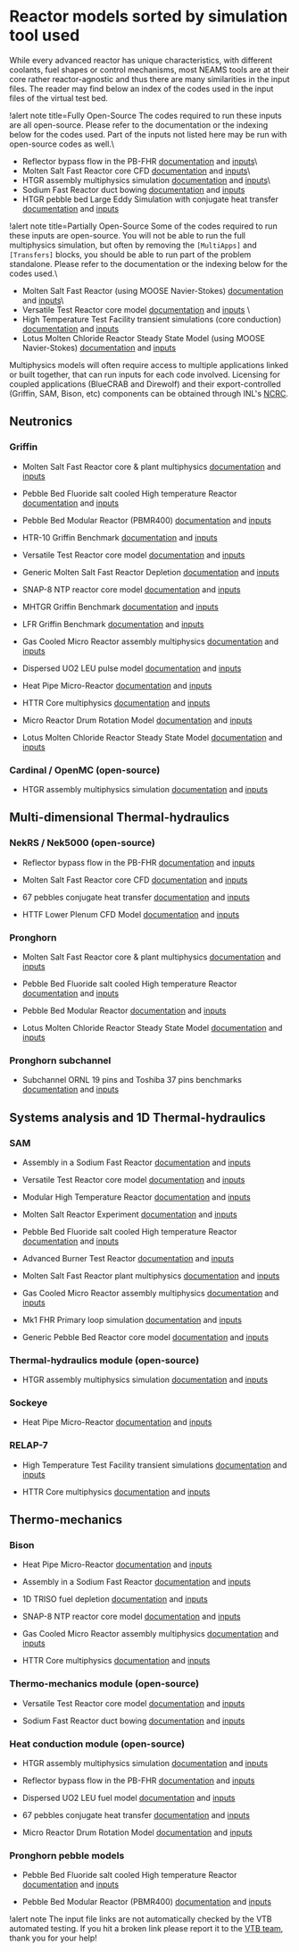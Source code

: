# Reactor models sorted by simulation tool used

While every advanced reactor has unique characteristics, with different coolants, fuel shapes or
control mechanisms, most NEAMS tools are at their core rather reactor-agnostic and thus there
are many similarities in the input files. The reader may find below an index of the codes used
in the input files of the virtual test bed.

!alert note title=Fully Open-Source
The codes required to run these inputs are all open-source. Please refer to the documentation or the indexing below for the codes used. Part of the inputs not listed here may be run with open-source codes as well.\\
- Reflector bypass flow in the PB-FHR [documentation](pbfhr/reflector.md) and [inputs](https://github.com/idaholab/virtual_test_bed/tree/main/pbfhr/reflector)\\
- Molten Salt Fast Reactor core CFD [documentation](msr/msfr/nek5000_cfd_model.md) and [inputs](https://github.com/idaholab/virtual_test_bed/tree/main/msr/msfr/core_cfd)\\
- HTGR assembly multiphysics simulation [documentation](htgr/assembly/index.md) and [inputs](https://github.com/idaholab/virtual_test_bed/tree/main/htgr/assembly)\\
- Sodium Fast Reactor duct bowing [documentation](sfr/hex_duct_bowing/index.md) and [inputs](https://github.com/idaholab/virtual_test_bed/tree/main/sfr/hex_duct_bowing)
- HTGR pebble bed Large Eddy Simulation with conjugate heat transfer [documentation](htgr/pb67_cardinal/index.md) and [inputs](https://github.com/idaholab/virtual_test_bed/tree/main/htgr/pb67_cardinal)


!alert note title=Partially Open-Source
Some of the codes required to run these inputs are open-source. You will not be able to run the full multiphysics simulation, but
often by removing the `[MultiApps]` and `[Transfers]` blocks, you should be able to run part of the problem standalone.
Please refer to the documentation or the indexing below for the codes used.\\
- Molten Salt Fast Reactor (using MOOSE Navier-Stokes) [documentation](msr/msfr/griffin_pgh_model.md) and [inputs](https://github.com/idaholab/virtual_test_bed/tree/main/msr/msfr/steady)\\
- Versatile Test Reactor core model [documentation](sfr/vtr/index.md) and [inputs](https://github.com/idaholab/virtual_test_bed/tree/main/sfr/vtr) \\
- High Temperature Test Facility transient simulations (core conduction) [documentation](htgr/httf/index.md) and [inputs](https://github.com/idaholab/virtual_test_bed/tree/main/htgr/httf)
- Lotus Molten Chloride Reactor Steady State Model (using MOOSE Navier-Stokes) [documentation](msr/lotus/index.md) and [inputs](https://github.com/idaholab/virtual_test_bed/tree/main/msr/lotus/steady_state)

Multiphysics models will often require access to multiple applications linked or built together, that can run inputs for each code involved.
Licensing for coupled applications (BlueCRAB and Direwolf) and their export-controlled (Griffin, SAM, Bison, etc) components can be
obtained through INL's [NCRC](https://inl.gov/ncrc/).

## Neutronics

### Griffin

- Molten Salt Fast Reactor core & plant multiphysics [documentation](msr/msfr/griffin_pgh_model.md) and [inputs](https://github.com/idaholab/virtual_test_bed/tree/main/msr/msfr/steady)

- Pebble Bed Fluoride salt cooled High temperature Reactor [documentation](pbfhr/steady/griffin_pgh_model.md) and [inputs](https://github.com/idaholab/virtual_test_bed/tree/main/pbfhr/steady)

- Pebble Bed Modular Reactor (PBMR400) [documentation](htgr/pbmr/index.md) and [inputs](https://github.com/idaholab/virtual_test_bed/tree/main/htgr/pbmr400/steady)

- HTR-10 Griffin Benchmark [documentation](htgr/htr10/index.md) and [inputs](https://github.com/idaholab/virtual_test_bed/tree/main/htgr/htr10)

- Versatile Test Reactor core model [documentation](sfr/vtr/index.md) and [inputs](https://github.com/idaholab/virtual_test_bed/tree/main/sfr/vtr)

- Generic Molten Salt Fast Reactor Depletion [documentation](msr/msr_generic/depletion/model.md) and [inputs](https://github.com/idaholab/virtual_test_bed/tree/main/msr/msr_generic/depletion)

- SNAP-8 NTP reactor core model [documentation](microreactors/s8er/index.md) and [inputs](https://github.com/idaholab/virtual_test_bed/tree/main/microreactors/s8er)

- MHTGR Griffin Benchmark [documentation](htgr/mhtgr_griffin/index.md) and [inputs](https://github.com/idaholab/virtual_test_bed/tree/main/htgr/mhtgr/mhtgr_griffin/benchmark)

- LFR Griffin Benchmark [documentation](lfr/index.md) and [inputs](https://github.com/idaholab/virtual_test_bed/tree/main/lfr/heterogeneous_single_assembly_3D/neutronics_standalone)

- Gas Cooled Micro Reactor assembly multiphysics [documentation](gcmr/index.md) and [inputs](https://github.com/idaholab/virtual_test_bed/tree/main/microreactors/gcmr/assembly)

- Dispersed UO2 LEU pulse model [documentation](leu_pulse/index.md) and [inputs](https://github.com/idaholab/virtual_test_bed/tree/main/htgr/leu_pulse)

- Heat Pipe Micro-Reactor [documentation](mrad/index.md) and [inputs](https://github.com/idaholab/virtual_test_bed/tree/main/microreactors/mrad)

- HTTR Core multiphysics [documentation](httr/index.md) and [inputs](https://github.com/idaholab/virtual_test_bed/tree/main/htgr/httr/steady_state_and_null_transient)

- Micro Reactor Drum Rotation Model [documentation](microreactors/drum_rotation/index.md) and [inputs](https://github.com/idaholab/virtual_test_bed/tree/main/microreactors/drum_rotation)

- Lotus Molten Chloride Reactor Steady State Model [documentation](msr/lotus/index.md) and [inputs](https://github.com/idaholab/virtual_test_bed/tree/main/msr/lotus/steady_state)


### Cardinal / OpenMC (open-source)

- HTGR assembly multiphysics simulation [documentation](htgr/assembly/index.md) and [inputs](https://github.com/idaholab/virtual_test_bed/tree/main/htgr/assembly)


## Multi-dimensional Thermal-hydraulics

### NekRS / Nek5000 (open-source)

- Reflector bypass flow in the PB-FHR [documentation](pbfhr/reflector.md) and [inputs](https://github.com/idaholab/virtual_test_bed/tree/main/pbfhr/reflector)

- Molten Salt Fast Reactor core CFD [documentation](msr/msfr/nek5000_cfd_model.md) and [inputs](https://github.com/idaholab/virtual_test_bed/tree/main/msr/msfr/core_cfd)

- 67 pebbles conjugate heat transfer [documentation](pb67_cardinal/index.md) and [inputs](https://github.com/idaholab/virtual_test_bed/tree/main/htgr/pb67_cardinal)

- HTTF Lower Plenum CFD Model [documentation](httf/lower_plenum_cfd.md) and [inputs](https://github.com/idaholab/virtual_test_bed/tree/main/htgr/httf/lower_plenum_mixing)


### Pronghorn

- Molten Salt Fast Reactor core & plant multiphysics [documentation](msr/msfr/griffin_pgh_transient_model.md) and [inputs](https://github.com/idaholab/virtual_test_bed/tree/main/msr/msfr/transient)

- Pebble Bed Fluoride salt cooled High temperature Reactor [documentation](pbfhr/steady/griffin_pgh_model.md) and [inputs](https://github.com/idaholab/virtual_test_bed/tree/main/pbfhr/steady)

- Pebble Bed Modular Reactor [documentation](htgr/pbmr/index.md) and [inputs](https://github.com/idaholab/virtual_test_bed/tree/main/htgr/pbmr400/transient)

- Lotus Molten Chloride Reactor Steady State Model [documentation](msr/lotus/index.md) and [inputs](https://github.com/idaholab/virtual_test_bed/tree/main/msr/lotus/steady_state)

### Pronghorn subchannel

- Subchannel ORNL 19 pins and Toshiba 37 pins benchmarks [documentation](sfr/subchannel/index.md) and [inputs](https://github.com/idaholab/virtual_test_bed/tree/main/sfr/subchannel)


## Systems analysis and 1D Thermal-hydraulics

### SAM

- Assembly in a Sodium Fast Reactor [documentation](sfr/single_assembly/sfr.md) and [inputs](https://github.com/idaholab/virtual_test_bed/tree/main/sfr/single_assembly)

- Versatile Test Reactor core model [documentation](sfr/vtr/index.md) and [inputs](https://github.com/idaholab/virtual_test_bed/tree/main/sfr/vtr)

- Modular High Temperature Reactor [documentation](mhtgr_sam/sam_mhtgr_model.md) and [inputs](https://github.com/idaholab/virtual_test_bed/tree/main/htgr/mhtgr/mhtgr_sam)

- Molten Salt Reactor Experiment [documentation](msr/msre/msre_sam_model.md) and [inputs](https://github.com/idaholab/virtual_test_bed/tree/main/msr/msre)

- Pebble Bed Fluoride salt cooled High temperature Reactor [documentation](pbfhr/pbfhr_sam/pbfhr_sam.md) and [inputs](https://github.com/idaholab/virtual_test_bed/tree/main/pbfhr/sam_model)

- Advanced Burner Test Reactor [documentation](sfr/abtr/abtr.md) and [inputs](https://github.com/idaholab/virtual_test_bed/tree/main/sfr/abtr)

- Molten Salt Fast Reactor plant multiphysics [documentation](msr/msfr/griffin_pgh_transient_model.md) and [inputs](https://github.com/idaholab/virtual_test_bed/tree/main/msr/msfr/transient)

- Gas Cooled Micro Reactor assembly multiphysics [documentation](gcmr/index.md) and [inputs](https://github.com/idaholab/virtual_test_bed/tree/main/microreactors/gcmr/assembly)

- Mk1 FHR Primary loop simulation [documentation](pbfhr/pbfhr_sam/pbfhr_sam.md) and [inputs](https://github.com/idaholab/virtual_test_bed/tree/main/pbfhr/sam_model)

- Generic Pebble Bed Reactor core model [documentation](htgr/generic-pbr/index.md) and [inputs](https://github.com/idaholab/virtual_test_bed/tree/main/htgr/generic-pbr)


### Thermal-hydraulics module (open-source)

- HTGR assembly multiphysics simulation [documentation](htgr/assembly/index.md) and [inputs](https://github.com/idaholab/virtual_test_bed/tree/main/htgr/assembly)


### Sockeye

- Heat Pipe Micro-Reactor [documentation](mrad/index.md) and [inputs](https://github.com/idaholab/virtual_test_bed/tree/main/microreactors/mrad)


### RELAP-7

- High Temperature Test Facility transient simulations [documentation](htgr/httf/index.md) and [inputs](https://github.com/idaholab/virtual_test_bed/tree/main/htgr/httf)

- HTTR Core multiphysics [documentation](httr/index.md) and [inputs](https://github.com/idaholab/virtual_test_bed/tree/main/htgr/httr/steady_state_and_null_transient)


## Thermo-mechanics

### Bison

- Heat Pipe Micro-Reactor [documentation](mrad/index.md) and [inputs](https://github.com/idaholab/virtual_test_bed/tree/main/microreactors/mrad/steady)

- Assembly in a Sodium Fast Reactor [documentation](sfr/single_assembly/sfr.md) and [inputs](https://github.com/idaholab/virtual_test_bed/tree/main/sfr/single_assembly)

- 1D TRISO fuel depletion [documentation](htgr/triso/triso_model.md) and [inputs](https://github.com/idaholab/virtual_test_bed/tree/main/htgr/triso_fuel)

- SNAP-8 NTP reactor core model [documentation](microreactors/s8er/index.md) and [inputs](https://github.com/idaholab/virtual_test_bed/tree/main/microreactors/s8er)

- Gas Cooled Micro Reactor assembly multiphysics [documentation](gcmr/index.md) and [inputs](https://github.com/idaholab/virtual_test_bed/tree/main/microreactors/gcmr/assembly)

- HTTR Core multiphysics [documentation](httr/index.md) and [inputs](https://github.com/idaholab/virtual_test_bed/tree/main/htgr/httr/steady_state_and_null_transient)


### Thermo-mechanics module (open-source)

- Versatile Test Reactor core model [documentation](sfr/vtr/index.md) and [inputs](https://github.com/idaholab/virtual_test_bed/tree/main/sfr/vtr)

- Sodium Fast Reactor duct bowing [documentation](sfr/hex_duct_bowing/index.md) and [inputs](https://github.com/idaholab/virtual_test_bed/tree/main/sfr/hex_duct_bowing)


### Heat conduction module (open-source)

- HTGR assembly multiphysics simulation [documentation](htgr/assembly/index.md) and [inputs](https://github.com/idaholab/virtual_test_bed/tree/main/htgr/assembly)

- Reflector bypass flow in the PB-FHR [documentation](pbfhr/reflector.md) and [inputs](https://github.com/idaholab/virtual_test_bed/tree/main/pbfhr/reflector)

- Dispersed UO2 LEU fuel model [documentation](leu_pulse/index.md) and [inputs](https://github.com/idaholab/virtual_test_bed/tree/main/htgr/leu_pulse/ht_20r_leu_fl.i)

- 67 pebbles conjugate heat transfer [documentation](pb67_cardinal/index.md) and [inputs](https://github.com/idaholab/virtual_test_bed/tree/main/htgr/pb67_cardinal)

- Micro Reactor Drum Rotation Model [documentation](microreactors/drum_rotation/index.md) and [inputs](https://github.com/idaholab/virtual_test_bed/tree/main/microreactors/drum_rotation)

### Pronghorn pebble models

- Pebble Bed Fluoride salt cooled High temperature Reactor [documentation](pbfhr/steady/griffin_pgh_model.md) and [inputs](https://github.com/idaholab/virtual_test_bed/tree/main/pbfhr/steady)

- Pebble Bed Modular Reactor (PBMR400) [documentation](htgr/pbmr/index.md) and [inputs](https://github.com/idaholab/virtual_test_bed/tree/main/htgr/pbmr400/steady)



!alert note
The input file links are not automatically checked by the VTB automated testing. If you hit a broken
link please report it to the [VTB team](guillaume.giudicelli@inl.gov), thank you for your help!

